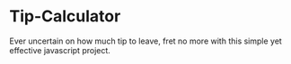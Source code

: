 # Tip-Calculator
Ever uncertain on how much tip to leave, fret no more with this simple yet effective javascript project.
